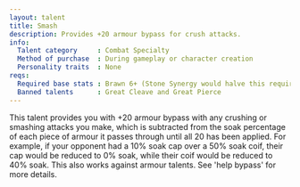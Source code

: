 ```yaml
---
layout: talent
title: Smash
description: Provides +20 armour bypass for crush attacks.
info:
  Talent category     : Combat Specialty
  Method of purchase  : During gameplay or character creation
  Personality traits  : None
reqs:
  Required base stats : Brawn 6+ (Stone Synergy would halve this requirement)
  Banned talents      : Great Cleave and Great Pierce
---
```


This talent provides you with +20 armour bypass with any crushing or smashing
attacks you make, which is subtracted from the soak percentage of each piece
of armour it passes through until all 20 has been applied.  For example, if
your opponent had a 10% soak cap over a 50% soak coif, their cap would be
reduced to 0% soak, while their coif would be reduced to 40% soak.  This also
works against armour talents.  See 'help bypass' for more details.
